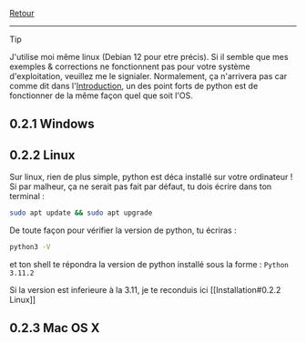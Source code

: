 [Retour](Summary)
___

> [!TIP]
> J'utilise moi même linux (Debian 12 pour etre précis). Si il semble que mes exemples & corrections ne fonctionnent pas pour votre système d'exploitation, veuillez me le signialer. Normalement, ça n'arrivera pas car comme dit dans l'[Introduction](Introduction), un des point forts de python est de fonctionner de la même façon quel que soit l'OS.
## 0.2.1 Windows

## 0.2.2 Linux

Sur linux, rien de plus simple, python est déca installé sur votre ordinateur !
Si par malheur, ça ne serait pas fait par défaut, tu dois écrire dans ton terminal :
```sh
sudo apt update && sudo apt upgrade
```

De toute façon pour vérifier la version de python, tu écriras :
```sh
python3 -V
```
et ton shell te répondra la version de python installé sous la forme :
`Python 3.11.2`

Si la version est inferieure à la 3.11, je te reconduis ici [[Installation#0.2.2 Linux]]

## 0.2.3 Mac OS X
